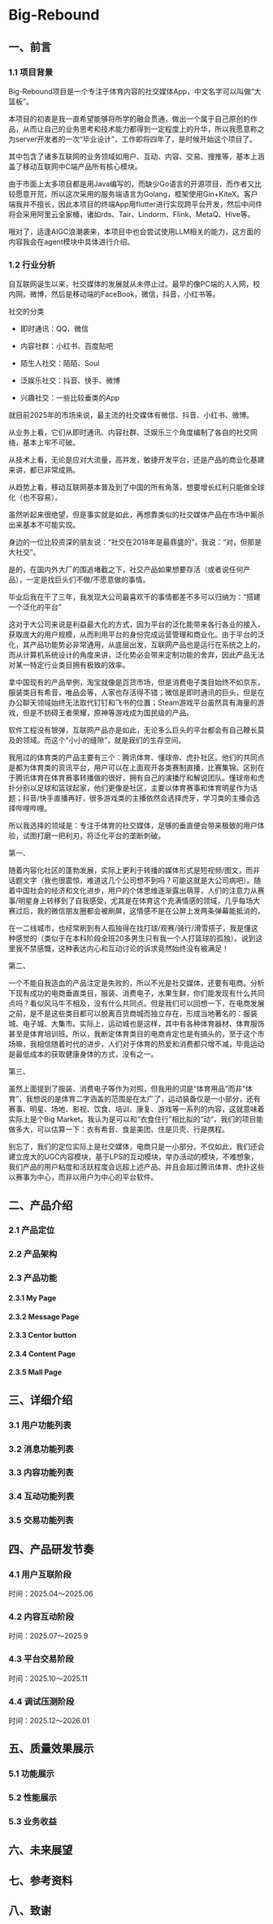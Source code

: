 # Big-Rebound
## 一、前言

### 1.1 项目背景

​	Big-Rebound项目是一个专注于体育内容的社交媒体App，中文名字可以叫做“大篮板”。

​	本项目的初衷是我一直希望能够将所学的融会贯通，做出一个属于自己原创的作品，从而让自己的业务思考和技术能力都得到一定程度上的升华，所以我愿意称之为server开发者的一次“毕业设计”，工作即将四年了，是时候开始这个项目了。

其中包含了诸多互联网的业务领域如用户、互动、内容、交易、搜推等，基本上涵盖了移动互联网中C端产品所有核心模块。

​	 由于市面上太多项目都是用Java编写的，而缺少Go语言的开源项目，而作者又比较愿意开荒，所以这次采用的服务端语言为Golang，框架使用Gin+KiteX。客户端我并不擅长，因此本项目的终端App用flutter进行实现跨平台开发，然后中间件将会采用阿里云全家桶，诸如rds、Tair、Lindorm、Flink、MetaQ、Hive等。

​	哦对了，适逢AIGC浪潮袭来，本项目中也会尝试使用LLM相关的能力，这方面的内容我会在agent模块中具体进行介绍。

### 1.2 行业分析

​	自互联网诞生以来，社交媒体的发展就从未停止过。最早的像PC端的人人网，校内网，微博，然后是移动端的FaceBook，微信，抖音，小红书等。

社交的分类

- 即时通讯：QQ、微信
- 内容社群：小红书、百度贴吧
- 陌生人社交：陌陌、Soul
- 泛娱乐社交：抖音、快手、微博

- 兴趣社交：一些比较垂类的App

就目前2025年的市场来说，最主流的社交媒体有微信、抖音、小红书、微博。

从业务上看，它们从即时通讯、内容社群、泛娱乐三个角度编制了各自的社交网络，基本上牢不可破。

从技术上看，无论是应对大流量，高并发，敏捷开发平台，还是产品的商业化基建来讲，都已非常成熟。

从趋势上看，移动互联网基本普及到了中国的所有角落，想要增长红利只能做全球化（也不容易）。

虽然听起来很绝望，但是事实就是如此，再想靠类似的社交媒体产品在市场中厮杀出来基本不可能实现。

身边的一位比较资深的朋友说：“社交在2018年是最鼎盛的”，我说：“对，但那是大社交”。

是的，在国内外大厂的围追堵截之下，社交产品如果想要存活（或者说任何产品），一定是找巨头们不做/不愿意做的事情。

毕业后我在干了三年，我发现大公司最喜欢干的事情都差不多可以归纳为：“搭建一个泛化的平台”

这对于大公司来说是利益最大化的方式，因为平台的泛化能带来各行各业的接入，获取庞大的用户规模，从而利用平台的身份完成运营管理和商业化。由于平台的泛化，其产品功能势必非常通用，从底层出发，互联网产品也是运行在系统之上的，而从计算机系统设计的角度来讲，泛化势必会带来定制功能的舍弃，因此产品无法对某一特定行业类目拥有极致的效率。

拿中国现有的产品举例，淘宝就像是百货市场，但是消费电子类目始终不如京东，服装类目有希音，唯品会等，人家也存活得不错；微信是即时通讯的巨头，但是在办公聊天领域始终无法取代钉钉和飞书的位置；Steam游戏平台虽然具有海量的游戏，但是不妨碍王者荣耀，原神等游戏成为国民级的产品。

软件工程没有银弹，互联网产品亦是如此，无论多么巨头的平台都会有自己鞭长莫及的领域。而这个“小小的缝隙”，就是我们的生存空间。

我用过的体育类的产品主要有三个：腾讯体育、懂球帝、虎扑社区。他们的共同点是都为体育类的资讯平台，用户可以在上面观开各类赛制直播，比赛集锦。区别在于腾讯体育在体育赛事转播做的很好，拥有自己的演播厅和解说团队。懂球帝和虎扑分别以足球和篮球起家，他们更像是社区，主要以体育赛事和体育明星作为话题；抖音/快手直播再好，很多游戏类的主播依然会选择虎牙，学习类的主播会选择哔哩哔哩。

所以我选择的领域是：专注于体育的社交媒体，足够的垂直便会带来极致的用户体验，试图打磨一把利刃，将泛化平台的垄断刺破。

第一、

随着内容化社区的蓬勃发展，实际上更利于转播的媒体形式是短视频/图文，而非话题文字（我也很震惊，难道这几个公司想不到吗？可能这就是大公司病吧）。随着中国社会的经济和文化进步，用户的个体思维逐渐露出萌芽，人们的注意力从赛事/明星身上转移到了自我感受，尤其是在体育这个充满情感的领域，几乎每场大赛过后，我的微信朋友圈都会被刷屏，这情感不是在公屏上发两条弹幕能抵消的，

在一二线城市，也经常刷到有人孤独得在找打球/观赛/骑行/滑雪搭子，我是懂这种感觉的（类似于在本科阶段全班20多男生只有我一个人打篮球的孤独）。说到这里我不禁感慨，这种表达内心和互动讨论的诉求竟然始终没有被满足！



第二、

一个不能自我造血的产品注定是失败的，所以不光是社交媒体，还要有电商。分析下现有成功的电商垂直类目，服装、消费电子，水果生鲜，你们能发现有什么共同点吗？看似风马牛不相及，没有什么共同点。但是我们可以回想一下，在电商发展之前，是不是这些类目都可以脱离百货商城而独立存在，形成当地著名的：服装城、电子城、大集市。实际上，运动城也是这样，其中有各种体育器材、体育服饰甚至是体育培训班。所以，我断定体育类目的电商肯定也是有搞头的，至于这个市场嘛，我相信随着时代的进步，人们对于体育的热爱和消费都只增不减，毕竟运动是最低成本的获取健康身体的方式，没有之一。



第三、

虽然上面提到了服装、消费电子等作为对照，但我用的词是“体育用品”而非“体育”，我想说的是体育二字涵盖的范围是在太广了，运动装备仅是一小部分，还有赛事、明星、场地、影视、饮食、培训、康复、游戏等一系列的内容，这就意味着实际上是个Big Market。我认为是可以和“衣食住行”相比拟的“动“，我们的项目能做多大，可以估算一下：衣有希音、食是美团、住是贝壳、行是携程。

别忘了，我们的定位实际上是社交媒体，电商只是一小部分。不仅如此，我们还会建立庞大的UGC内容模块，基于LPS的互动模块，举办活动的模块，不难想象，我们产品的用户粘度和活跃程度会远超上述产品。并且会超过腾讯体育、虎扑这些以赛事为中心，而非以用户为中心的平台软件。





## 二、产品介绍

### 2.1 产品定位

### 2.2 产品架构

### 2.3 产品功能

#### 2.3.1 My Page

#### 2.3.2 Message Page

#### 2.3.3 Centor button

#### 2.3.4 Content Page

#### 2.3.5 Mall Page

## 三、详细介绍

### 3.1 用户功能列表

### 3.2 消息功能列表

### 3.3 内容功能列表

### 3.4 互动功能列表

### 3.5 交易功能列表

## 四、产品研发节奏

### 4.1 用户互联阶段

时间：2025.04～2025.06



### 4.2 内容互动阶段

时间：2025.07～2025.9



### 4.3 平台交易阶段

时间：2025.10～2025.11



### 4.4 调试压测阶段

时间：2025.12～2026.01



## 五、质量效果展示

### 5.1 功能展示

### 5.2 性能展示

### 5.3 业务收益

## 六、未来展望



## 七、参考资料



## 八、致谢
